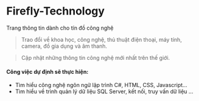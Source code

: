 # Firefly-Technology
Trang thông tin dành cho tín đồ công nghệ
> Trao đổi về khoa học, công nghệ, thủ thuật điện thoại, máy tính, camera, đồ gia dụng và âm thanh.

> Cập nhật những thông tin công nghệ mới nhất trên thế giới.
#### Công việc dự định sẽ thực hiện:
- Tìm hiểu công nghệ ngôn ngữ lập trình C#, HTML, CSS, Javascript...
- Tìm hiểu về trình quản lý dữ liệu SQL Server, kết nối, truy vấn dữ liệu ...
